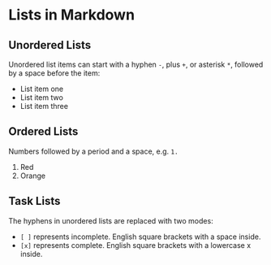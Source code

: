# Lists in Markdown

## Unordered Lists

Unordered list items can start with a hyphen `-`, plus `+`, or asterisk `*`, followed by a space before the item:

- List item one
- List item two
- List item three

## Ordered Lists

Numbers followed by a period and a space, e.g. `1. `

1. Red
2. Orange


## Task Lists

The hyphens in unordered lists are replaced with two modes:

- `[ ]` represents incomplete. English square brackets with a space inside.
- `[x]` represents complete. English square brackets with a lowercase x inside.
